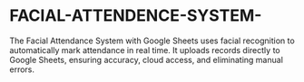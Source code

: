 # FACIAL-ATTENDENCE-SYSTEM-
The Facial Attendance System with Google Sheets uses facial recognition to automatically mark attendance in real time. It uploads records directly to Google Sheets, ensuring accuracy, cloud access, and eliminating manual errors.
